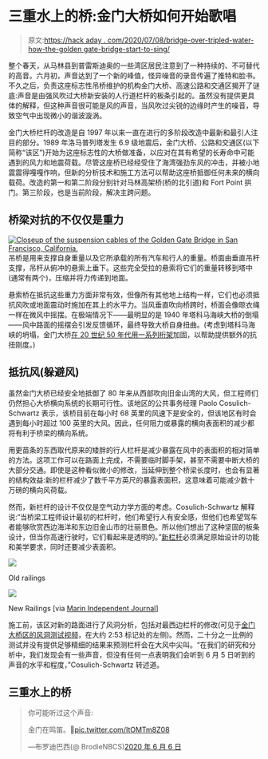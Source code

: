 # 三重水上的桥:金门大桥如何开始歌唱

> 原文:[https://hack aday . com/2020/07/08/bridge-over-tripled-water-how-the-golden gate-bridge-start-to-sing/](https://hackaday.com/2020/07/08/bridge-over-trebled-water-how-the-golden-gate-bridge-started-to-sing/)

整个春天，从马林县到普雷斯迪奥的一些湾区居民注意到了一种持续的、不可替代的高音。六月初，声音达到了一个新的峰值，怪异噪音的录音传遍了推特和脸书。不久之后，负责这座标志性吊桥维护的机构金门大桥、高速公路和交通区揭开了谜底:声音是由强风吹过大桥新安装的人行道栏杆的板条引起的。虽然没有提供更具体的解释，但这种声音很可能是风的声音，当风吹过尖锐的边缘时产生的噪音，导致空气中出现微小的谐波漩涡。

金门大桥栏杆的改造是自 1997 年以来一直在进行的多阶段改造中最新和最引人注目的部分。1989 年洛马普列塔发生 6.9 级地震后，金门大桥、公路和交通区(以下简称“该区”)开始为这座标志性的大桥做准备，以应对在其有希望的长寿命中可能遇到的风力和地震荷载。尽管这座桥已经经受住了海湾强劲东风的冲击，并被小地震震得嘎嘎作响，但新的分析技术和施工方法可以帮助这座桥抵御任何未来的横向载荷。改造的第一和第二阶段分别针对马林高架桥(桥的北引道)和 Fort Point 拱门。第三阶段，也是当前阶段，解决主跨问题。

## 桥梁对抗的不仅仅是重力

[![Closeup of the suspension cables of the Golden Gate Bridge in San Francisco, California.](../Images/d8664eec9a136b484f4c0f353c0eed96.png)](https://hackaday.com/wp-content/uploads/2020/07/Golden-Gate-Bridge-suspenders-and-cables.jpg) 吊桥是用来支撑自身重量以及它所承载的所有汽车和行人的重量。桥面由垂直吊杆支撑，吊杆从俯冲的悬索上垂下。这些完全受拉的悬索将它们的重量转移到塔中(通常有两个)，压缩并将力传递到地面。

悬索桥在抵抗这些重力方面非常有效，但像所有其他地上结构一样，它们也必须抵抗风吹或地面震动时施加在其上的水平力。当风垂直吹向桥跨时，桥面会像晾衣绳一样在微风中摇摆。在极端情况下——最明显的是 1940 年塔科马海峡大桥的倒塌——风中路面的摇摆会引发反馈循环，最终导致大桥自身扭曲。(考虑到塔科马海峡的坍塌，金门大桥[在 20 世纪 50 年代用一系列桁架](https://www.goldengate.org/exhibits/resisting-the-twisting/)加固，以帮助提供额外的抗扭刚度。)

## 抵抗风(躲避风)

虽然金门大桥已经安全地抵御了 80 年来从西部吹向旧金山湾的大风，但工程师们仍然担心大桥横向系统的长期可行性。该地区的公共事务经理 Paolo Cosulich-Schwartz 表示，该桥目前在每小时 68 英里的风速下是安全的，但该地区有时会遇到每小时超过 100 英里的大风。因此，任何阻力或暴露的横向表面积的减少都将有利于桥梁的横向系统。

用更苗条的东西取代原来的矮胖的行人栏杆是减少暴露在风中的表面积的相对简单的方法。这项工作可以在路面上完成，不需要临时脚手架，甚至不需要中断大桥的大部分交通。即使是这种看似微小的修改，当延伸到整个桥梁长度时，也会有显著的结构效益:新的栏杆减少了数千平方英尺的暴露表面积，这意味着可能减少数十万磅的横向风荷载。

然而，新栏杆的设计不仅仅是空气动力学方面的考虑。Cosulich-Schwartz 解释说:“当桥梁工程师设计最初的栏杆时，他们希望行人有安全感，但他们也希望驾车者能够欣赏西边海洋和东边旧金山市的壮丽景色。所以他们想出了这种坚固的板条设计，但当你高速行驶时，它们看起来是透明的。”[新栏杆](https://www.thedrive.com/news/33921/now-the-golden-gate-bridge-sings-an-apocalyptic-hum-when-its-windy-out)必须满足原始设计的功能和美学要求，同时还要减少表面积。

[![](../Images/468c17b7fb8c702ba3c8ec24729a4029.png)](https://hackaday.com/wp-content/uploads/2020/07/golden-gate-bridge-old-railings.jpg)

Old railings

[![](../Images/fac7362c9fa8ab8b7199b45a5e808dea.png)](https://hackaday.com/wp-content/uploads/2020/07/golden-gate-bridge-new-railings.jpg)

New Railings [via [Marin Independent Journal](https://www.marinij.com/2020/06/30/golden-gate-bridge-officials-say-singing-phenomenon-was-unforseen/)]

施工前，该区对新的路面进行了风洞分析，包括对最西边栏杆的修改(可见于[金门大桥区的风洞测试视频](https://www.youtube.com/watch?v=PYS6Z3pbmsA)，在大约 2:53 标记处的左侧)。然而，二十分之一比例的测试并没有提供足够精细的结果来预测栏杆会在大风中尖叫。“在我们的研究和分析中，我们发现会有一些声音，但没有任何一点表明我们会听到 6 月 5 日听到的声音的水平和程度，”Cosulich-Schwartz 转述道。

## 三重水上的桥

> 你可能听过这个声音:
> 
> 金门在鸣笛。💨[pic.twitter.com/ItOMTm8Z08](https://t.co/ItOMTm8Z08)
> 
> —布罗迪巴西(@ BrodieNBCS)[2020 年 6 月 6 日](https://twitter.com/BrodieNBCS/status/1269349433172389888?ref_src=twsrc%5Etfw)